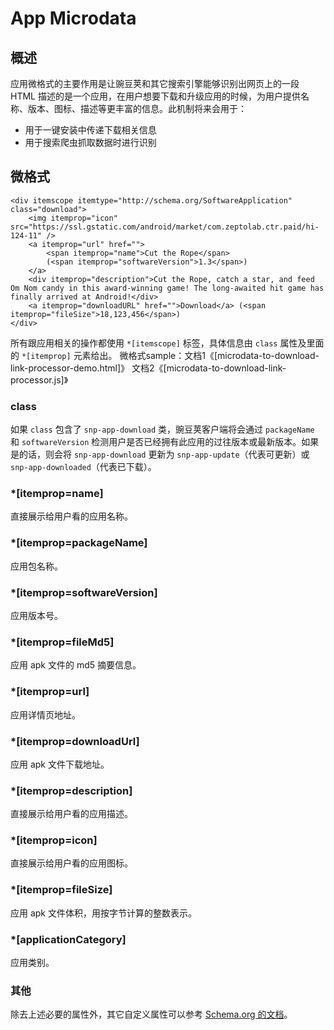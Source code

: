 # App Microdata

## 概述

应用微格式的主要作用是让豌豆荚和其它搜索引擎能够识别出网页上的一段 HTML 描述的是一个应用，在用户想要下载和升级应用的时候，为用户提供名称、版本、图标、描述等更丰富的信息。此机制将来会用于：

* 用于一键安装中传递下载相关信息
* 用于搜索爬虫抓取数据时进行识别

## 微格式

	<div itemscope itemtype="http://schema.org/SoftwareApplication" class="download">
		<img itemprop="icon" src="https://ssl.gstatic.com/android/market/com.zeptolab.ctr.paid/hi-124-11" />
		<a itemprop="url" href="">
			<span itemprop="name">Cut the Rope</span>
			(<span itemprop="softwareVersion">1.3</span>)
		</a>
		<div itemprop="description">Cut the Rope, catch a star, and feed Om Nom candy in this award-winning game! The long-awaited hit game has finally arrived at Android!</div>
		<a itemprop="downloadURL" href="">Download</a> (<span itemprop="fileSize">18,123,456</span>)
	</div>

所有跟应用相关的操作都使用 `*[itemscope]` 标签，具体信息由 `class` 属性及里面的 `*[itemprop]` 元素给出。
微格式sample：文档1《[microdata-to-download-link-processor-demo.html]》
              文档2《[microdata-to-download-link-processor.js]》
              

### class

如果 `class` 包含了 `snp-app-download` 类，豌豆荚客户端将会通过 `packageName` 和 `softwareVersion` 检测用户是否已经拥有此应用的过往版本或最新版本。如果是的话，则会将 `snp-app-download` 更新为 `snp-app-update`（代表可更新）或 `snp-app-downloaded`（代表已下载）。

### *\[itemprop=name]

直接展示给用户看的应用名称。

### *\[itemprop=packageName]

应用包名称。

### *\[itemprop=softwareVersion]

应用版本号。

### *\[itemprop=fileMd5]

应用 apk 文件的 md5 摘要信息。

### *\[itemprop=url]

应用详情页地址。

### *\[itemprop=downloadUrl]

应用 apk 文件下载地址。

### *\[itemprop=description]

直接展示给用户看的应用描述。

### *\[itemprop=icon]

直接展示给用户看的应用图标。

### *\[itemprop=fileSize]

应用 apk 文件体积，用按字节计算的整数表示。

### *\[applicationCategory]

应用类别。

### 其他

除去上述必要的属性外，其它自定义属性可以参考 [Schema.org 的文档](http://schema.org/SoftwareApplication)。
